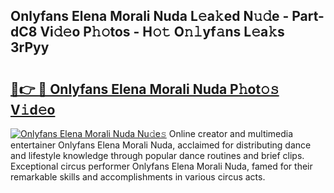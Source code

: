 ## Onlyfans Elena Morali Nuda L𝚎a𝚔ed N𝚞𝚍e - Part-dC8 Vi𝚍𝚎o P𝚑𝚘tos - H𝚘𝚝 O𝚗𝚕yf𝚊ns L𝚎a𝚔s 3rPyy

# <h2><a href="http://kfaclc.oniu.top/?m=Onlyfans+Elena+Morali+Nuda">🔗👉 🔴 Onlyfans Elena Morali Nuda P𝚑ot𝚘𝚜 V𝚒d𝚎o</a></h2>

[![Onlyfans Elena Morali Nuda Nu𝚍e𝚜](https://i.imgur.com/0qMVB7G.gif)](http://kfaclc.oniu.top/?m=Onlyfans+Elena+Morali+Nuda)
Online creator and multimedia entertainer Onlyfans Elena Morali Nuda, acclaimed for distributing dance and lifestyle knowledge through popular dance routines and brief clips. Exceptional circus performer Onlyfans Elena Morali Nuda, famed for their remarkable skills and accomplishments in various circus acts.  

